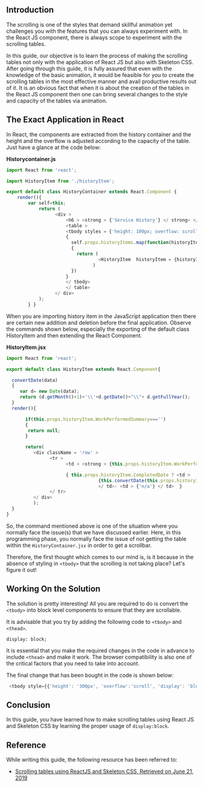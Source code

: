 ## Introduction 
The scrolling is one of the styles that demand skillful animation yet challenges you with the features that you can always experiment with. In the React JS component, there is always scope to experiment with the scrolling tables. 

In this guide, our objective is to learn the process of making the scrolling tables not only with the application of React JS but also with Skeleton CSS.  After going through this guide, it is fully assured that even with the knowledge of the basic animation, it would be feasible for you to create the scrolling tables in the most effective manner and avail productive results out of it. It is an obvious fact that when it is about the creation of the tables in the React JS component then one can bring several changes to the style and capacity of the tables via animation.

## The Exact Application in React
In React, the components are extracted from the history container and the height and the overflow is adjusted according to the capacity of the table. Just have a glance at the code below:

**Historycontainer.js**


```javascript
import React from 'react'; 

import HistoryItem from './historyItem';

export default class HistoryContainer extends React.Component {
	render(){
    	var self=this;
        	return (
                  <div >
                      <h6 > <strong > {'Service History'} </ strong> </ h6>
                      <table >
                      <tbody styles = {'height: 100px; overflow: scroll;'} >
                      {
                        self.props.historyItems.map(function(historyItem) 
                        {
                          return ( 
                                  <HistoryItem  historyItem = {historyItem} />
                                )
                        })
                      }
                      </ tbody>
                      </ table>
                  </ div>
			);
		} }
```

When you are importing history item in the JavaScript application then there are certain new addition and deletion before the final application. Observe the commands shown below, especially the exporting of the default class HistoryItem and then extending the React Component. 

**HistoryItem.jsx**


```javascript
import React from 'react';

export default class HistoryItem extends React.Component{

  convertDate(data)
  {
     var d= new Date(data);
     return (d.getMonth()+1)+'\\'+d.getDate()+"\\"+ d.getFullYear();
  }
  render(){

       if(this.props.historyItem.WorkPerformedSummary==='')
       {
        return null;
       }

       return( 
          <div className = 'row' >
                <tr >
                      <td > <strong > {this.props.historyItem.WorkPerformedSummary}</ strong> </ td>

                      { this.props.historyItem.CompletedDate ? <td >
                                  {this.convertDate(this.props.historyItem.CompletedDate)}
                                  </ td>: <td > {'n/a'} </ td>  }
                </ tr>
          </ div>
          );
  }
}
```

So, the command mentioned above is one of the situation where you normally face the issue(s) that we have discussed earlier. Here, in this programming phase, you normally face the issue of not getting the table within the `HistoryContainer.jsx` in order to get a scrollbar. 

Therefore, the first thought which comes to our mind is, is it because in the absence of styling in `<tbody>` that the scrolling is not taking place? Let's figure it out!

## Working On the Solution
The solution is pretty interesting! All you are required to do is convert the `<tbody>` into block level components to ensure that they are scrollable.

It is advisable that you try by adding the following code to `<tbody>` and `<thead>`. 

```
display: block;
```

It is essential that you make the required changes in the code in advance to include `<thead>` and make it work. The browser compatibility is also one of the critical factors that you need to take into account.

The final change that has been bought in the code is shown below:


```javascript
 <tbody style={{'height': '300px', 'overflow':'scroll', 'display': 'block'}}>
```

## Conclusion
In this guide, you have learned how to make scrolling tables using React JS and Skeleton CSS by learning the proper usage of `display:block`.

## Reference
While writing this guide, the following resource has been referred to:
- [Scrolling tables using ReactJS and Skeleton CSS, Retrieved on June 21, 2019](https://stackoverflow.com/questions/30986991/scrolling-tables-using-reactjs-and-skeleton-css)
